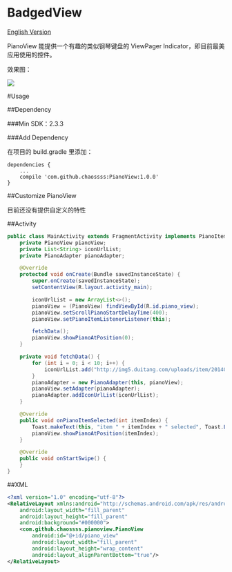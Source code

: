 # BadgedView

[English Version](README_ENGLISH.md)

PianoView 能提供一个有趣的类似钢琴键盘的 ViewPager Indicator，即目前最美应用使用的控件。

效果图：

![](http://img.my.csdn.net/uploads/201601/22/1453434722_3349.gif)

#Usage

##Dependency

###Min SDK：2.3.3

###Add Dependency

在项目的 build.gradle 里添加：

```
dependencies {
    ...
    compile 'com.github.chaossss:PianoView:1.0.0'
}
```

##Customize PianoView

目前还没有提供自定义的特性

##Activity

```java
public class MainActivity extends FragmentActivity implements PianoItemListener {
    private PianoView pianoView;
    private List<String> iconUrlList;
    private PianoAdapter pianoAdapter;

    @Override
    protected void onCreate(Bundle savedInstanceState) {
        super.onCreate(savedInstanceState);
        setContentView(R.layout.activity_main);

        iconUrlList = new ArrayList<>();
        pianoView = (PianoView) findViewById(R.id.piano_view);
        pianoView.setScrollPianoStartDelayTime(400);
        pianoView.setPianoItemListenerListener(this);

        fetchData();
        pianoView.showPianoAtPosition(0);
    }

    private void fetchData() {
        for (int i = 0; i < 10; i++) {
            iconUrlList.add("http://img5.duitang.com/uploads/item/201409/07/20140907080946_d4QiL.jpeg");
        }
        pianoAdapter = new PianoAdapter(this, pianoView);
        pianoView.setAdapter(pianoAdapter);
        pianoAdapter.addIconUrlList(iconUrlList);
    }

    @Override
    public void onPianoItemSelected(int itemIndex) {
        Toast.makeText(this, "item " + itemIndex + " selected", Toast.LENGTH_SHORT).show();
        pianoView.showPianoAtPosition(itemIndex);
    }

    @Override
    public void onStartSwipe() {
    }
}
```

##XML

```xml
<?xml version="1.0" encoding="utf-8"?>
<RelativeLayout xmlns:android="http://schemas.android.com/apk/res/android"
    android:layout_width="fill_parent"
    android:layout_height="fill_parent"
    android:background="#000000">
    <com.github.chaossss.pianoview.PianoView
        android:id="@+id/piano_view"
        android:layout_width="fill_parent"
        android:layout_height="wrap_content"
        android:layout_alignParentBottom="true"/>
</RelativeLayout>
```
